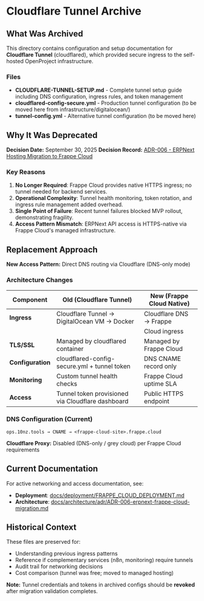 # Cloudflare Tunnel Archive

## What Was Archived

This directory contains configuration and setup documentation for **Cloudflare
Tunnel** (cloudflared), which provided secure ingress to the self-hosted
OpenProject infrastructure.

### Files

- **CLOUDFLARE-TUNNEL-SETUP.md** - Complete tunnel setup guide including DNS
  configuration, ingress rules, and token management
- **cloudflared-config-secure.yml** - Production tunnel configuration (to be
  moved here from infrastructure/digitalocean/)
- **tunnel-config.yml** - Alternative tunnel configuration (to be moved here)

## Why It Was Deprecated

**Decision Date:** September 30, 2025 **Decision Record:**
[ADR-006 - ERPNext Hosting Migration to Frappe Cloud](../../architecture/adr/ADR-006-erpnext-frappe-cloud-migration.md)

### Key Reasons

1. **No Longer Required**: Frappe Cloud provides native HTTPS ingress; no tunnel
   needed for backend services.
2. **Operational Complexity**: Tunnel health monitoring, token rotation, and
   ingress rule management added overhead.
3. **Single Point of Failure**: Recent tunnel failures blocked MVP rollout,
   demonstrating fragility.
4. **Access Pattern Mismatch**: ERPNext API access is HTTPS-native via Frappe
   Cloud's managed infrastructure.

## Replacement Approach

**New Access Pattern:** Direct DNS routing via Cloudflare (DNS-only mode)

### Architecture Changes

| Component         | Old (Cloudflare Tunnel)                           | New (Frappe Cloud Native) |
| ----------------- | ------------------------------------------------- | ------------------------- |
| **Ingress**       | Cloudflare Tunnel → DigitalOcean VM → Docker      | Cloudflare DNS → Frappe   |
|                   |                                                   | Cloud ingress             |
| **TLS/SSL**       | Managed by cloudflared container                  | Managed by Frappe Cloud   |
| **Configuration** | cloudflared-config-secure.yml + tunnel token      | DNS CNAME record only     |
| **Monitoring**    | Custom tunnel health checks                       | Frappe Cloud uptime SLA   |
| **Access**        | Tunnel token provisioned via Cloudflare dashboard | Public HTTPS endpoint     |

### DNS Configuration (Current)

```
ops.10nz.tools → CNAME → <frappe-cloud-site>.frappe.cloud
```

**Cloudflare Proxy:** Disabled (DNS-only / grey cloud) per Frappe Cloud
requirements

## Current Documentation

For active networking and access documentation, see:

- **Deployment**:
  [docs/deployment/FRAPPE_CLOUD_DEPLOYMENT.md](../../deployment/FRAPPE_CLOUD_DEPLOYMENT.md)
- **Architecture**:
  [docs/architecture/adr/ADR-006-erpnext-frappe-cloud-migration.md](../../architecture/adr/ADR-006-erpnext-frappe-cloud-migration.md)

## Historical Context

These files are preserved for:

- Understanding previous ingress patterns
- Reference if complementary services (n8n, monitoring) require tunnels
- Audit trail for networking decisions
- Cost comparison (tunnel was free; moved to managed hosting)

**Note:** Tunnel credentials and tokens in archived configs should be
**revoked** after migration validation completes.
